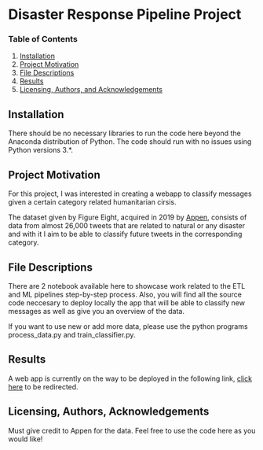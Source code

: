 # Disaster Response Pipeline Project

### Table of Contents

1. [Installation](#installation)
2. [Project Motivation](#motivation)
3. [File Descriptions](#files)
4. [Results](#results)
5. [Licensing, Authors, and Acknowledgements](#licensing)

## Installation <a name="installation"></a>

There should be no necessary libraries to run the code here beyond the Anaconda distribution of Python. The code should run with no issues using Python versions 3.\*.

## Project Motivation<a name="motivation"></a>

For this project, I was interested in creating a webapp to classify messages given a certain category related humanitarian cirsis.

The dataset given by Figure Eight, acquired in 2019 by [Appen](https://appen.com/), consists of data from almost 26,000 tweets that are related to natural or any disaster and with it I aim to be able to classify future tweets in the corresponding category.

## File Descriptions <a name="files"></a>

There are 2 notebook available here to showcase work related to the ETL and ML pipelines step-by-step process. Also, you will find all the source code neccesary to deploy locally the app that will be able to classify new messages as well as give you an overview of the data.

If you want to use new or add more data, please use the python programs process_data.py and train_classifier.py.

## Results<a name="results"></a>

A web app is currently on the way to be deployed in the following link, [click here](https://my-disaster-message-classifier.herokuapp.com/) to be redirected.

## Licensing, Authors, Acknowledgements<a name="licensing"></a>

Must give credit to Appen for the data. Feel free to use the code here as you would like!
